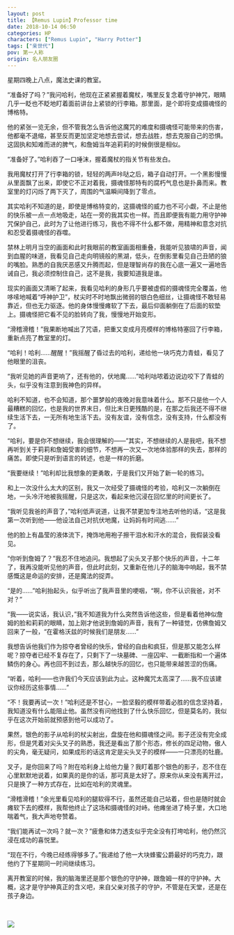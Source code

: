 ```yaml
---
layout: post
title: 【Remus Lupin】Professor time
date: 2018-10-14 06:50
categories: HP
characters: ["Remus Lupin", "Harry Potter"]
tags: ["亲世代"]
pov: 第一人称
origin: 名人朋友圈
---
```


星期四晚上八点，魔法史课的教室。

“准备好了吗？”我问哈利，他现在正紧紧握着魔杖，嘴里反复念着守护神咒，眼睛几乎一眨也不眨地盯着面前讲台上紧锁的行李箱。那里面，是个即将变成摄魂怪的博格特。

他的紧张一览无余，但不管我怎么告诉他这魔咒的难度和摄魂怪可能带来的伤害，他都毫不退缩，甚至反而更加坚定地想去尝试，想去战胜，想去克服自己的恐惧。这固执和知难而进的脾气，和詹姆当年追莉莉的时候倒很是相似。

“准备好了。”哈利吞了一口唾沫，握着魔杖的指关节有些发白。

我用魔杖打开了行李箱的锁，轻轻的两声咔哒之后，箱子自动打开。一个黑影慢慢从里面飘了出来，即使它不正对着我，摄魂怪那特有的腐朽气息也是扑鼻而来。教室里的灯闪烁了两下灭了，周围的气温瞬间降到了零点。

其实哈利不知道的是，即使是博格特变的，这摄魂怪的威力也不可小觑，不止是他的快乐被一点一点地吸走，站在一旁的我其实也一样。而且即便我有能力用守护神咒保护自己，此时为了让他进行练习，我也不得不什么都不做，用精神和意念对抗和忍受着摄魂怪的吞噬。

禁林上明月当空的画面和此时我眼前的教室画面相重叠，我能听见狼啸的声音，闻到血腥的味道，我看见自己走向明镜般的黑湖，低头，在倒影里看见自己丑陋的狼的嘴脸。熟悉的自我厌恶感又升腾而起，但是理智尚存的我在心底一遍又一遍地告诫自己，我必须控制住自己，这不是我，我要知道我是谁。

现实的画面又清晰了起来，我看见哈利的身形几乎要被虚假的摄魂怪完全覆盖，他哆嗦地喊着“呼神护卫”，杖尖时不时地飘出微弱的银白色细丝，让摄魂怪不敢轻易靠近，但也无力驱逐。他的身体慢慢瘫软了下去，最后仰面躺倒在了后面的软垫上。摄魂怪把它看不见的脸转向了我，慢慢地开始变形。

“滑稽滑稽！”我果断地喊出了咒语，把重又变成月亮模样的博格特塞回了行李箱，重新点亮了教室里的灯。

“哈利！哈利……醒醒！”我摇醒了昏过去的哈利，递给他一块巧克力青蛙，看见了他眼里的沮丧。

“我听见她的声音更响了，还有他的，伏地魔……”哈利咕哝着边说边咬下了青蛙的头，似乎没有注意到我神色的异样。

哈利不知道，也不会知道，那个噩梦般的夜晚对我意味着什么。那不只是他一个人最糟糕的回忆，也是我的世界末日，但比末日更残酷的是，在那之后我还不得不继续生活下去，一无所有地生活下去。没有友谊，没有信念，没有支持，什么都没有了。

“哈利，要是你不想继续，我会很理解的——”其实，不想继续的人是我吧，我不想再听到关于莉莉和詹姆受害的细节，不想再一次又一次地体验那样的失去，那样的痛苦。即使只是听到语言的转述，也是一样的折磨。

“我要继续！”哈利却比我想象的更勇敢，于是我们又开始了新一轮的练习。

和上一次没什么太大的区别，我又一次经受了摄魂怪的考验，哈利又一次躺倒在地，一头冷汗地被我摇醒，只是这次，看起来他沉浸在回忆里的时间更长了。

“我听见我爸的声音了，”哈利低声说道，让我不禁更加专注地去听他的话，“这是我第一次听到他——他设法自己对抗伏地魔，让妈妈有时间逃……”

他的脸上有晶莹的液体流下，掩饰地用袍子擦干泪水和汗水的混合，我假装没看见。

“你听到詹姆了？”我忍不住地追问。我想起了尖头叉子那个快乐的声音，十二年了，我再没能听见他的声音，但此时此刻，又重新在他儿子的脑海中响起，我不禁感慨这是命运的安排，还是魔法的捉弄。

“是的……”哈利抬起头，似乎听出了我声音里的哽咽，“啊，你不认识我爸，对不对？”

“我——说实话，我认识，”我不知道我为什么突然告诉他这些，但是看着他神似詹姆的脸和莉莉的眼睛，加上刚才他说到詹姆的声音，我有了一种错觉，仿佛詹姆又回来了一般，“在霍格沃兹的时候我们是朋友……”

我想告诉他我们作为掠夺者曾经的快乐，曾经的自由和疯狂，但是那又能怎么样呢？掠夺者已经不复存在了，只剩下了一块墓碑、一座囚牢、一截断指和一个遍体鳞伤的身心。再也回不到过去，那么越快乐的回忆，也只能带来越苦涩的伤痛。

“听着，哈利——也许我们今天应该到此为止。这种魔咒太高深了……我不应该建议你经历这些事情……”

“不！我要再试一次！”哈利还是不甘心，一脸坚毅的模样带着必胜的信念坚持着，我知道没有什么能阻止他。虽然没有问他找到了什么快乐回忆，但是莫名的，我似乎在这次开始前就预感到他可以成功了。

果然，银色的影子从哈利的杖尖射出，盘旋在他和摄魂怪之间。影子还没有完全成形，但是凭着对尖头叉子的熟悉，我还是看出了那个形态，修长的四足动物，傲人的尖角，毫无疑问，如果成形的话这肯定是尖头叉子的模样——一只漂亮的牡鹿。

叉子，是你回来了吗？附在哈利身上给他力量？我盯着那个银色的影子，忍不住在心里默默地说着，如果真的是你的话，那可真是太好了。原来你从来没有离开过，只是换了一种方式存在，比如在哈利的灵魂里。

“滑稽滑稽！”余光里看见哈利的腿软得不行，虽然还能自己站着，但也是随时就会瘫软下去的模样，我帮他终止了这场和摄魂怪的对峙。他瘫坐进了椅子里，大口地喘着气，我大声地夸赞着。

“我们能再试一次吗？就一次？”疲惫和体力透支似乎完全没有打垮哈利，他仍然沉浸在成功的喜悦里。

“现在不行，今晚已经练得够多了。”我递给了他一大块蜂蜜公爵最好的巧克力，跟他约了下星期同一时间继续练习。

离开教室的时候，我的脑海里还是那个银色的守护神，跟詹姆一样的守护神。大概，这才是守护神真正的含义吧，来自父亲对孩子的守护，不管是在天堂，还是在孩子身边。

<br><br>
![](https://github.com/junesirius/junesirius.github.io/tree/master/assets/images/mrpyq/2018-10-14-Remus-Lupin.jpg)